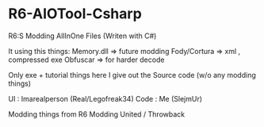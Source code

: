 # R6-AIOTool-Csharp
R6:S Modding AllInOne Files (Writen with C#)

It using this things:
Memory.dll => future modding
Fody/Cortura => xml , compressed exe
Obfuscar => for harder decode

Only exe + tutorial things here
I give out the Source code (w/o any modding things)

UI : Imarealperson (Real/Legofreak34)
Code : Me (SlejmUr)

Modding things from R6 Modding United / Throwback
